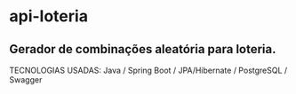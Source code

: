 # api-loteria
## Gerador de combinações aleatória para loteria.
  TECNOLOGIAS USADAS: Java / Spring Boot / JPA/Hibernate / PostgreSQL / Swagger
